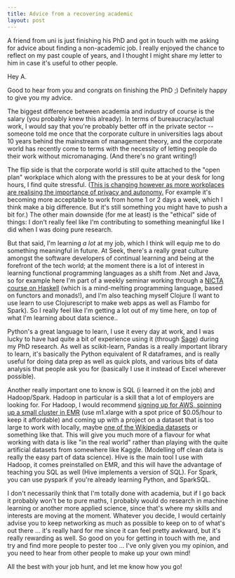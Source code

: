 ```yaml
---
title: Advice from a recovering academic
layout: post
---
```

A friend from uni is just finishing his PhD and got in touch with me asking for advice about finding a non-academic job. I really enjoyed the chance to reflect on my past couple of years, and I thought I might share my letter to him in case it's useful to other people.

Hey A.

Good to hear from you and congrats on finishing the PhD ;) Definitely happy to give you my advice.

The biggest difference between academia and industry of course is the salary (you probably knew this already). In terms of bureaucracy/actual work, I would say that you're probably better off in the private sector -- someone told me once that the corporate culture in universities lags about 10 years behind the mainstream of management theory, and the corporate world has recently come to terms with the necessity of letting people do their work without micromanaging. (And there's no grant writing!)

The flip side is that the corporate world is still quite attached to the "open plan" workplace which along with the pressures to be at your desk for long hours, I find quite stressful. ([This is changing however as more workplaces are realising the importance of privacy and autonomy.][1] For example it's becoming more acceptable to work from home 1 or 2 days a week, which I think make a big difference. But it's still something you might have to push a bit for.) The other main downside (for me at least) is the "ethical" side of things: I don't really feel like I'm contributing to something meaningful like I did when I was doing pure research.

But that said, I'm learning *a lot* at my job, which I think will equip me to do something meaningful in future. At Seek, there's a really great culture amongst the software developers of continual learning and being at the forefront of the tech world; at the moment there is a lot of interest in learning functional programming languages as a shift from .Net and Java, so for example here I'm part of a weekly seminar working through a [NICTA course on Haskell][2] (which is a mind-melting programming language, based on functors and monads!), and I'm also teaching myself Clojure (I want to use learn to use Clojurescript to make web apps as well as Flambo for Spark). So I really feel like I'm getting a lot out of my time here, on top of what I'm learning about data science..

Python's a great language to learn, I use it every day at work, and I was lucky to have had quite a bit of experience using it (through [Sage][4]) during my PhD research. As well as scikit-learn, Pandas is a really important library to learn, it's basically the Python equivalent of R dataframes, and is really useful for doing data prep as well as quick plots, and various bits of data analysis that people ask you for (basically I use it instead of Excel wherever possible).

Another really important one to know is SQL (i learned it on the job) and Hadoop/Spark. Hadoop in particular is a skill that a lot of employers are looking for. For Hadoop, I would recommend [signing up for AWS, spinning up a small cluster in EMR][3] (use m1.xlarge with a spot price of $0.05/hour to keep it affordable) and coming up with a project on a dataset that is too large to work with locally, maybe [one of the Wikipedia datasets][5] or something like that. This will give you much more of a flavour for what working with data is like "in the real world" rather than playing with the quite artificial datasets from somewhere like Kaggle. (Modelling off clean data is really the easy part of data science). Hive is the main tool I use with Hadoop, it comes preinstalled on EMR, and this will have the advantage of teaching you SQL as well (Hive implements a version of SQL). For Spark, you can use pyspark if you're already learning Python, and SparkSQL.

I don't necessarily think that I'm totally done with academia, but if I go back it probably won't be to pure maths, I probably would do research in machine learning or another more applied science, since that's where my skills and interests are moving at the moment. Whatever you decide, I would certainly advise you to keep networking as much as possible to keep on to of what's out there ... it's really hard for me since it can feel pretty awkward, but it's really rewarding as well. So good on you for getting in touch with me, and try and find more people to pester too ... I've only given you my opinion, and you need to hear from other people to make up your own mind!

All the best with your job hunt, and let me know how you go!

[1]:http://www.executivestyle.com.au/australian-office-design-failing-in-so-many-ways-gjlt9o?utm_source=FD&utm_medium=rainbow&utm_campaign=sickoffices
[2]:https://github.com/NICTA/course
[3]:https://aws.amazon.com/elasticmapreduce/
[4]:http://www.sagemath.org/
[5]:https://snap.stanford.edu/data/wiki-meta.html

